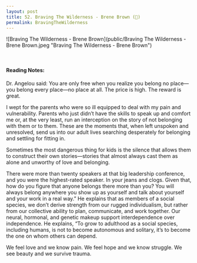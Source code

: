 ```yaml
---
layout: post
title: 52. Braving The Wilderness - Brene Brown (📱)
permalink: BravingTheWilderness
---
```


![Braving The Wilderness - Brene Brown](public/Braving The Wilderness - Brene Brown.jpeg "Braving The Wilderness - Brene Brown")

<br>

#### Reading Notes:

Dr. Angelou said:
You are only free when you realize you belong no place—you belong every place—no place at all. The price is high. The reward is great.

I wept for the parents who were so ill equipped to deal with my pain and vulnerability. Parents who just didn’t have the skills to speak up and comfort me or, at the very least, run an interception on the story of not belonging with them or to them. These are the moments that, when left unspoken and unresolved, send us into our adult lives searching desperately for belonging and settling for fitting in.

Sometimes the most dangerous thing for kids is the silence that allows them to construct their own stories—stories that almost always cast them as alone and unworthy of love and belonging.

There were more than twenty speakers at that big leadership conference, and you were the highest-rated speaker. In your jeans and clogs. Given that, how do you figure that anyone belongs there more than you? You will always belong anywhere you show up as yourself and talk about yourself and your work in a real way.”
He explains that as members of a social species, we don’t derive strength from our rugged individualism, but rather from our collective ability to plan, communicate, and work together. Our neural, hormonal, and genetic makeup support interdependence over independence. He explains, “To grow to adulthood as a social species, including humans, is not to become autonomous and solitary, it’s to become the one on whom others can depend.

We feel love and we know pain. We feel hope and we know struggle. We see beauty and we survive trauma.



